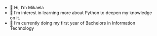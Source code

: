 - 👋 Hi, I’m Mikaela
- 👀 I’m interest in learning more about Python to deepen my knowledge on it.
- 🌱 I’m currently doing my first year of Bachelors in Information Technology


<!---
mikaelabaluyot/mikaelabaluyot is a ✨ special ✨ repository because its `README.md` (this file) appears on your GitHub profile.
You can click the Preview link to take a look at your changes.
--->
